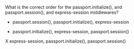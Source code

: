 What is the correct order for the passport.initialize(), and passport.session(), and express-session middlewares?

- passport.session(), passport.initialize(), express-session

- passport.initialize(), express-session, passport.session()

X express-session, passport.initialize(), passport.session()